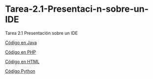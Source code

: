 # Tarea-2.1-Presentaci-n-sobre-un-IDE
Tarea 2.1 Presentación sobre un IDE

[Código en Java](https://github.com/iesgrancapitan-eed/tarea-2-1-presentacion-sobre-un-ide-Manuel51O/blob/main/HolaMundo.java)

[Código en PHP](https://github.com/iesgrancapitan-eed/tarea-2-1-presentacion-sobre-un-ide-Manuel51O/blob/main/holamundo.php)

[Código en HTML](https://github.com/iesgrancapitan-eed/tarea-2-1-presentacion-sobre-un-ide-Manuel51O/blob/main/index.html)

[Código Python](https://github.com/iesgrancapitan-eed/tarea-2-1-presentacion-sobre-un-ide-Manuel51O/blob/main/HolaMundo.py)
